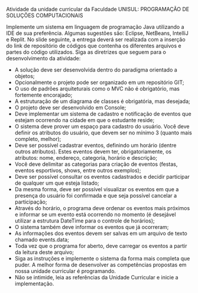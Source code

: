 Atividade da unidade curricular da Faculdade UNISUL: PROGRAMAÇÃO DE SOLUÇÕES COMPUTACIONAIS

Implemente um sistema em linguagem de programação Java utilizando a IDE de sua preferência. Algumas sugestões são: Eclipse, NetBeans, IntelliJ e Replit.
No slide seguinte, a entrega deverá ser realizada com a inserção do link de repositório de códigos que contenha os diferentes arquivos e partes do código utilizados.
Siga as diretrizes que seguem para o desenvolvimento da atividade:

- A solução deve ser desenvolvida dentro do paradigma orientado a objetos;
- Opcionalmente o projeto pode ser organizado em um repositório GIT;
- O uso de padrões arquiteturais como o MVC não é obrigatório, mas fortemente encorajado;
- A estruturação de um diagrama de classes é obrigatória, mas desejada;
- O projeto deve ser desenvolvido em Console;
- Deve implementar um sistema de cadastro e notificação de eventos que estejam ocorrendo na cidade em que o estudante reside;
- O sistema deve prover um espaço para cadastro do usuário. Você deve definir os atributos do usuário, que devem ser no mínimo 3 (quanto mais completo, melhor);
- Deve ser possível cadastrar eventos, definindo um horário (dentre outros atributos). Estes eventos devem ter, obrigatoriamente, os atributos: nome, endereço, categoria, horário e descrição;
- Você deve delimitar as categorias para criação de eventos (festas, eventos esportivos, shows, entre outros exemplos);
- Deve ser possível consultar os eventos cadastrados e decidir participar de qualquer um que esteja listado;
- Da mesma forma, deve ser possível visualizar os eventos em que a presença do usuário foi confirmada e que seja possível cancelar a participação;
- Através do horário, o programa deve ordenar os eventos mais próximos e informar se um evento está ocorrendo no momento (é desejável utilizar a estrutura DateTime para o controle de horários);
- O sistema também deve informar os eventos que já ocorreram;
- As informações dos eventos devem ser salvas em um arquivo de texto chamado events.data;
- Toda vez que o programa for aberto, deve carregar os eventos a partir da leitura deste arquivo;
- Siga as instruções e implemente o sistema da forma mais completa que puder. A melhor forma de desenvolver as competências propostas em nossa unidade curricular é programando.
- Não se intimide, leia as referências da Unidade Curricular e inicie a implementação.
